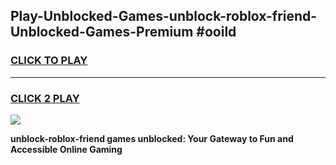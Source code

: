 
## Play-Unblocked-Games-unblock-roblox-friend-Unblocked-Games-Premium #ooild
<h3>
<a href="https://premium.freeplayer.one?title=unblock-roblox-friend&ref=12M">CLICK TO PLAY</a></h3>
<hr>

<h3>
<a href="https://premium.freeplayer.one?title=unblock-roblox-friend&ref=12M">CLICK 2 PLAY</a>
  
</h3>

<a href="https://premium.freeplayer.one?title=unblock-roblox-friend&ref=12M"><img src="https://clearcache.store/games.png"></a>


**unblock-roblox-friend games unblocked: Your Gateway to Fun and Accessible Online Gaming**
